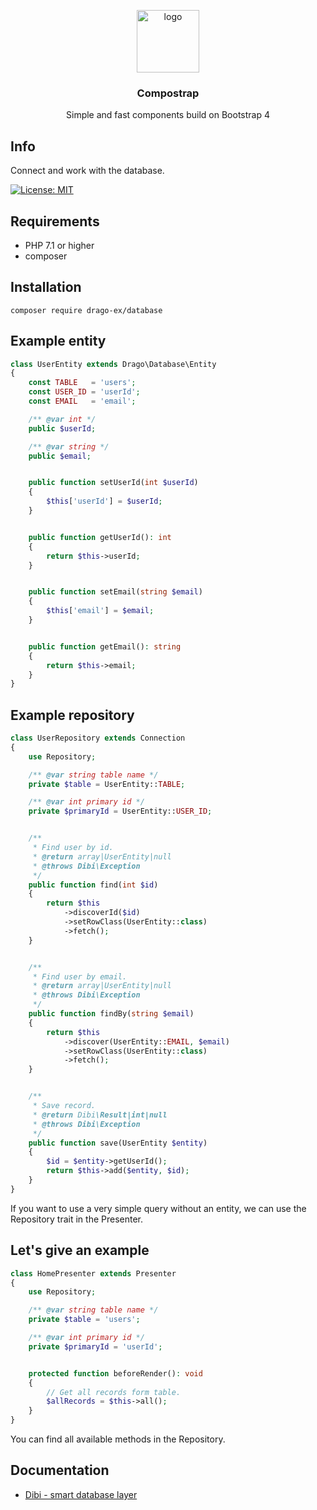 <p align="center">
  <img src="https://avatars0.githubusercontent.com/u/50230834?s=400&u=3551f498f489486fb0ee563171d5fb2d43892a17&v=4" width="100" alt="logo">
</p>

<h3 align="center">Compostrap</h3>
<p align="center">Simple and fast components build on Bootstrap 4</p>

## Info

Connect and work with the database.

[![License: MIT](https://img.shields.io/badge/License-MIT-yellow.svg)](https://raw.githubusercontent.com/drago-ex/database/master/license.md)

## Requirements

- PHP 7.1 or higher
- composer

## Installation

```
composer require drago-ex/database
```

## Example entity

```php
class UserEntity extends Drago\Database\Entity
{
	const TABLE   = 'users';
	const USER_ID = 'userId';
	const EMAIL   = 'email';

	/** @var int */
	public $userId;

	/** @var string */
	public $email;


	public function setUserId(int $userId)
	{
		$this['userId'] = $userId;
	}


	public function getUserId(): int
	{
		return $this->userId;
	}


	public function setEmail(string $email)
	{
		$this['email'] = $email;
	}


	public function getEmail(): string
	{
		return $this->email;
	}
}

```

## Example repository

```php
class UserRepository extends Connection
{
	use Repository;

	/** @var string table name */
	private $table = UserEntity::TABLE;

	/** @var int primary id */
	private $primaryId = UserEntity::USER_ID;


	/**
	 * Find user by id.
	 * @return array|UserEntity|null
	 * @throws Dibi\Exception
	 */
	public function find(int $id)
	{
		return $this
			->discoverId($id)
			->setRowClass(UserEntity::class)
			->fetch();
	}


	/**
	 * Find user by email.
	 * @return array|UserEntity|null
	 * @throws Dibi\Exception
	 */
	public function findBy(string $email)
	{
		return $this
			->discover(UserEntity::EMAIL, $email)
			->setRowClass(UserEntity::class)
			->fetch();
	}


	/**
	 * Save record.
	 * @return Dibi\Result|int|null
	 * @throws Dibi\Exception
	 */
	public function save(UserEntity $entity)
	{
		$id = $entity->getUserId();
		return $this->add($entity, $id);
	}
}

```

If you want to use a very simple query without an entity, we can 
use the Repository trait in the Presenter.

## Let's give an example

```php
class HomePresenter extends Presenter
{
	use Repository;

	/** @var string table name */
	private $table = 'users';

	/** @var int primary id */
	private $primaryId = 'userId';


	protected function beforeRender(): void
	{
		// Get all records form table.
		$allRecords = $this->all();
	}
}
```

You can find all available methods in the Repository.

## Documentation
- [Dibi - smart database layer](https://github.com/dg/dibi)
